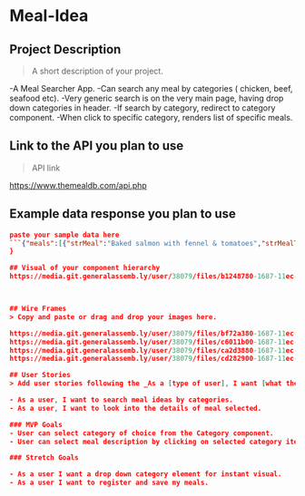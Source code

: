 # Meal-Idea
## Project Description 
> A short description of your project.

-A Meal Searcher App.
-Can search any meal by categories ( chicken, beef, seafood etc).
-Very generic search is on the very main page, having drop down categories in header.
-If search by category, redirect to category component.
-When click to specific category, renders list of specific meals. 

## Link to the API you plan to use
> API link

https://www.themealdb.com/api.php

## Example data response you plan to use
```json
paste your sample data here
```{"meals":[{"strMeal":"Baked salmon with fennel & tomatoes","strMealThumb":"https:\/\/www.themealdb.com\/images\/media\/meals\/1548772327.jpg","idMeal":"52959"},{"strMeal":"Cajun spiced fish tacos","strMealThumb":"https:\/\/www.themealdb.com\/images\/media\/meals\/uvuyxu1503067369.jpg","idMeal":"52819"},{"strMeal":"Escovitch Fish","strMealThumb":"https:\/\/www.themealdb.com\/images\/media\/meals\/1520084413.jpg","idMeal":"52944"},{"strMeal":"Fish fofos","strMealThumb":"https:\/\/www.themealdb.com\/images\/media\/meals\/a15wsa1614349126.jpg","idMeal":"53043"},{"strMeal":"Fish pie","strMealThumb":"https:\/\/www.themealdb.com\/images\/media\/meals\/ysxwuq1487323065.jpg","idMeal":"52802"},{"strMeal":"Fish Stew with Rouille","strMealThumb":"https:\/\/www.themealdb.com\/images\/media\/meals\/vptqpw1511798500.jpg","idMeal":"52918"},{"strMeal":"Garides Saganaki","strMealThumb":"https:\/\/www.themealdb.com\/images\/media\/meals\/wuvryu1468232995.jpg","idMeal":"52764"}
}

## Visual of your component hierarchy
https://media.git.generalassemb.ly/user/38079/files/b1248780-1687-11ec-913d-63c9ed412216



## Wire Frames
> Copy and paste or drag and drop your images here.

https://media.git.generalassemb.ly/user/38079/files/bf72a380-1687-11ec-8422-2f3587b1587b
https://media.git.generalassemb.ly/user/38079/files/c6011b00-1687-11ec-9798-069f8a567852
https://media.git.generalassemb.ly/user/38079/files/ca2d3880-1687-11ec-84f3-ea29c1056593
https://media.git.generalassemb.ly/user/38079/files/cd282900-1687-11ec-998f-9b4101d0b9d1

## User Stories
> Add user stories following the _As a [type of user], I want [what the user wants], so that [what it helps accomplish]_ format.

- As a user, I want to search meal ideas by categories.
- As a user, I want to look into the details of meal selected.

### MVP Goals
- User can select category of choice from the Category component.
- User can select meal description by clicking on selected category item.

### Stretch Goals

- As a user I want a drop down category element for instant visual.
- As a user I want to register and save my meals.
